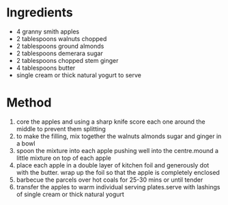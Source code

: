 # Ingredients

-   4 granny smith apples
-   2 tablespoons walnuts chopped
-   2 tablespoons ground almonds
-   2 tablespoons demerara sugar
-   2 tablespoons chopped stem ginger
-   4 tablespoons butter
-   single cream or thick natural yogurt to serve

# Method

1.  core the apples and using a sharp knife score each one around the middle to prevent them splitting
2.  to make the filling, mix together the walnuts almonds sugar and ginger in a bowl
3.  spoon the mixture into each apple pushing well into the centre.mound a little mixture on top of each apple
4.  place each apple in a double layer of kitchen foil and generously dot with the butter. wrap up the foil so that the apple is completely enclosed
5.  barbecue the parcels over hot coals for 25-30 mins or until tender
6.  transfer the apples to warm individual serving plates.serve with lashings of single cream or thick natural yogurt

